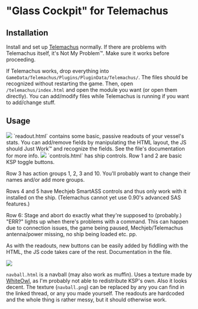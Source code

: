 # "Glass Cockpit" for Telemachus

## Installation

Install and set up
[Telemachus](https://github.com/richardbunt/Telemachus/releases) normally.
If there are problems with Telemachus itself, it's Not My Problem™. Make sure
it works before proceeding.

If Telemachus works, drop everything into
`GameData/Telemachus/Plugins/PluginData/Telemachus/`. The files should be
recognized without restarting the game. Then, open `/telemachus/index.html` and
open the module you want (or open them directly). You can add/modify files while
Telemachus is running if you want to add/change stuff.

## Usage

<img src='http://i.imgur.com/3ox1IEC.png'/>
`readout.html` contains some basic, passive readouts of your vessel's stats.
You can add/remove fields by manipulating the HTML layout, the JS should
Just Work™ and recognize the fields. See the file's documentation for more info.

<img src='http://i.imgur.com/kZCTYjc.png'/>
`controls.html` has ship controls. Row 1 and 2 are basic KSP toggle buttons.

Row 3 has action groups 1, 2, 3 and 10. You'll probably want to change their
names and/or add more groups.

Rows 4 and 5 have Mechjeb SmartASS controls and thus only work with it installed
on the ship. (Telemachus cannot yet use 0.90's advanced SAS features.)

Row 6: Stage and abort do exactly what they're supposed to (probably.)
 "ERR?" lights up when there's problems with a command. This can happen
due to connection issues, the game being paused, Mechjeb/Telemachus
antenna/power missing, no ship being loaded etc. pp.

As with the readouts, new buttons can be easily added by fiddling with the HTML,
the JS code takes care of the rest. Documentation in the file.

<img src='http://i.imgur.com/o5FOWdd.png'/>

`navball.html` is a navball (may also work as muffin). Uses a texture made by
[WhiteOwl](http://forum.kerbalspaceprogram.com/threads/69540-Making-high-contrast-nav-ball!?p=1096713&viewfull=1#post1096713),
as I'm probably not able to redistribute KSP's own. Also it looks decent.
The texture (`navball.png`) can be replaced by any you can find in the linked
thread, or any you made yourself. The readouts are hardcoded and the whole thing
is rather messy, but it should otherwise work.

